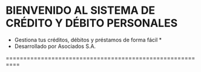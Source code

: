    BIENVENIDO AL SISTEMA DE CRÉDITO Y DÉBITO PERSONALES
==========================================================

  * Gestiona tus créditos, débitos y préstamos de forma fácil *
  * Desarrollado por Asociados S.A.
    
==========================================================
